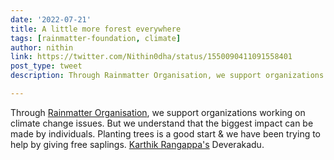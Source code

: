 ```yaml
---
date: '2022-07-21'
title: A little more forest everywhere
tags: [rainmatter-foundation, climate]
author: nithin
link: https://twitter.com/Nithin0dha/status/1550090411091558401
post_type: tweet
description: Through Rainmatter Organisation, we support organizations working on climate change issues. But we understand that the biggest impact can be made by individuals...

---
```


Through [Rainmatter Organisation](https://rainmatter.org/), we support organizations working on climate change issues. But we understand that the biggest impact can be made by individuals. Planting trees is a good start & we have been trying to help by giving free saplings. [Karthik Rangappa's](https://twitter.com/karthikrangappa) Deverakadu. 
